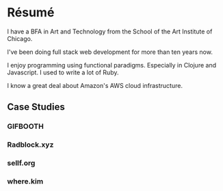 <h1 class="pv2 f6 ttu tracked db lh-solid">Résumé</h1>

I have a BFA in Art and Technology from the School of the Art Institute of Chicago.

I've been doing full stack web development for more than ten years now.

I enjoy programming using functional paradigms. Especially in Clojure and Javascript. I used to write a lot of Ruby.

I know a great deal about Amazon's AWS cloud infrastructure.

## Case Studies

### GIFBOOTH

### Radblock.xyz

### sellf.org

### where.kim

